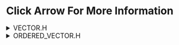 <h1>Click Arrow For More Information</h1>

<details>
<summary style="font-size: 18px;">VECTOR.H</summary>
<h1> How to use vector.h</h1>
<h2>Vector container like C++ for C.</h2>

1. First we need to include our header file.

```c
#include "vector.h"         // for unordered vector;
```
2. Create and initialize vector struct.
```c
#include "vector.h"
int main() {
    vector v;
    vector_init(&v);
}
```
3. Introduction to Vector and Vector functions.
```c

#define INITIAL_CAP 5                         -> default initial capacity of vector.
int compare(const void* a, const void* b)     -> the comparison function that qsort uses.
v_initialized                                 -> global variable that checks whether the vector is initialized or not.

void vector_init(vector*v)                    -> *initializes vector.
int vector_push_back(vector*v, int element)   -> pushs an element to end of the vector. (0 succes -1 fail)
int vector_push_front(vector* v,int element)  -> pushs an element to begining of the vector.(0 succes -1 fail)
int vector_delete(vector* v,int element)      -> deletes an element from vector that passed to function.(0 succes -1 fail)
int vector_sort(vector* v)                    -> sorts vector.(0 succes -1 fail)
int vector_pop(vector* v)                     -> pops vector element (assume last element deleted)
int vector_multiply(vector* v)                -> returns the result of multiplying all vector elements
int vector_sum(vector* v)                     -> returns the result of summing all vector elements
float vector_avg(vector* v)                   -> returns total average of vector elements
int vector_get_last_element(vector* v)        -> returns vector's last element.
int vector_max(vector* v)                     -> returns the maximum value in the vector
int vector_min(vector* v)                     -> returns the minimum value in the vector
int vector_size(vector *v)                    -> returns size of vector.
void vector_print(vector*v)                   -> prints vector like python lists.
void vector_shuffle(vector* v)                -> shuffle vector's elements.
void vector_fill(vector* v,int fill_val)      -> fills all vectors elements to fill_val parameter.
int vector_destroy(vector*v)                  -> *terminates vector and frees memory block. (0 succes -1 fail)
int vector_IndexAt(vector* v, int element)    -> linear search to find the index of a given element. (Index elements index number, -1 not Found)
```
4. Basic instructions to start and use vector.
```c
#include "vector.h"
int main() {
    vector v;             //create vector object
    vector_init(&v);      // initialize vector object
    ...
    ...
    ...
    vector_destroy(&v);   // terminate vector object
}
```
5.Example usage:
```c
#include "vector.h"

int main() {
    vector v;
    vector_init(&v);
    
    vector_push_back(&v,5);
    vector_push_back(&v,12);
    vector_push_back(&v,13);
    vector_print(&v);
    
    vector_push_front(&v,-9);
    vector_push_front(&v,12586);
    vector_print(&v);
    
    vector_shuffle(&v);
    vector_print(&v);
    
    vector_sort(&v);
    vector_print(&v);

    vector_delete(&v,12586);
    vector_print(&v);

    printf("Maximum value in vector is:    %d\n" , vector_max(&v));
    printf("Average of vector elements is: %f\n" , vector_avg(&v));

    vector_destroy(&v);
}
OUTPUT:
[5,12,13]
[12586,-9,5,12,13]
[13,5,12,-9,12586]
[-9,5,12,13,12586]
[-9,5,12,13]
Maximum value in vector is:    13      
Average of vector elements is: 5.250000
```
</details>
<details>
<summary style="font-size: 18px;">ORDERED_VECTOR.H</summary>
<h1> How to use ordered_vector.h</h1>
<h2> Ordered Vector container like C++ for C. "Elements are sorted in an orderly manner." </h2>

1. First we need to include our header file.

```c
#include "ordered_vector.h"         // for ordered vector;
```
2. Create and initialize vector struct.
```c
#include"ordered_vector.h"
int main()
{
    ordered_vector o_vec;
    ordered_vector_init(&o_vec);
}
```
3. Introduction to Vector and Vector functions.
```c
#define INITIAL_CAP 5                                          -> default initial capacity of vector.
void ordered_vector_init(vector*v)                             -> *initializes vector.
int  ordered_vector_insert(vector*v, int element)              -> inserts an element into an ordered vector while maintaining the order. (0 succes -1 fail)
int  ordered_vector_delete(vector* v,int element)              -> deletes an element from vector that passed to function.(0 succes -1 fail)
int  ordered_vector_pop(vector* v)                             -> pops vector element (assume last element deleted)
int  ordered_vector_last(vector* v)                            -> returns vector's last element.
int  ordered_vector_size(vector *v)                            -> returns size of vector.
void ordered_vector_print(vector*v)                            -> prints vector like python lists.
void ordered_vector_fill(vector* v,int fill_val)               -> fills all vectors elements to fill_val parameter.
int  ordered_vector_destroy(vector*v)                          -> *terminates vector and frees memory block. (0 succes -1 fail)
```
4. Basic instructions to start and use vector.
```c
#include"ordered_vector.h"
int main()
{
    ordered_vector o_vec;
    ordered_vector_init(&o_vec);
    ...
    ordered_vector_destroy(&o_vec);
}
```
5.Example usage:
```c
#include"ordered_vector.h"
int main()
{
    ordered_vector o_vec;
    ordered_vector_init(&o_vec);
    ordered_vector_insert(&o_vec,25);
    ordered_vector_insert(&o_vec,7);
    ordered_vector_insert(&o_vec,24);
    ordered_vector_print(&o_vec);
    printf("24 index at: %d\n",ordered_vector_IndexAt(&o_vec,24));
    ordered_vector_delete(&o_vec,7);
    ordered_vector_print(&o_vec);
    
    ordered_vector_destroy(&o_vec);
    return 0;
}
OUTPUT:
[7,24,25]
24 index at: 1
[24,25]
```
</details>
